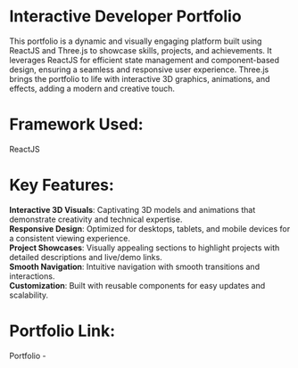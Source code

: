 # Interactive Developer Portfolio
This portfolio is a dynamic and visually engaging platform built using ReactJS and Three.js to showcase skills, projects, and achievements. It leverages ReactJS for efficient state management and component-based design, ensuring a seamless and responsive user experience. Three.js brings the portfolio to life with interactive 3D graphics, animations, and effects, adding a modern and creative touch.

# Framework Used:
ReactJS

# Key Features:
**Interactive 3D Visuals**: Captivating 3D models and animations that demonstrate creativity and technical expertise.<br>
**Responsive Design**: Optimized for desktops, tablets, and mobile devices for a consistent viewing experience.<br>
**Project Showcases**: Visually appealing sections to highlight projects with detailed descriptions and live/demo links.<br>
**Smooth Navigation**: Intuitive navigation with smooth transitions and interactions.<br>
**Customization**: Built with reusable components for easy updates and scalability.<br>

# Portfolio Link:
Portfolio - 
